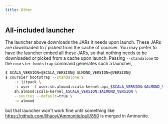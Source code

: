 ```yaml
---
title: Other
---
```


## All-included launcher

The launcher above downloads the JARs it needs upon launch. These JARs are downloaded to /
picked from the cache of coursier. You may prefer to have the launcher embed all these JARs,
so that nothing needs to be downloaded or picked from a cache upon launch. Passing
`--standalone` to the `coursier bootstrap` command generates such a launcher,
```bash
$ SCALA_VERSION=@SCALA_VERSION@ ALMOND_VERSION=@VERSION@
$ coursier bootstrap --standalone \
    -r jitpack \
    -i user -I user:sh.almond:scala-kernel-api_$SCALA_VERSION:$ALMOND_VERSION \
    sh.almond:scala-kernel_$SCALA_VERSION:$ALMOND_VERSION \
    --sources --default=true \
    -o almond
```
but that launcher won't work fine until something like https://github.com/lihaoyi/Ammonite/pull/850
is merged in Ammonite.

